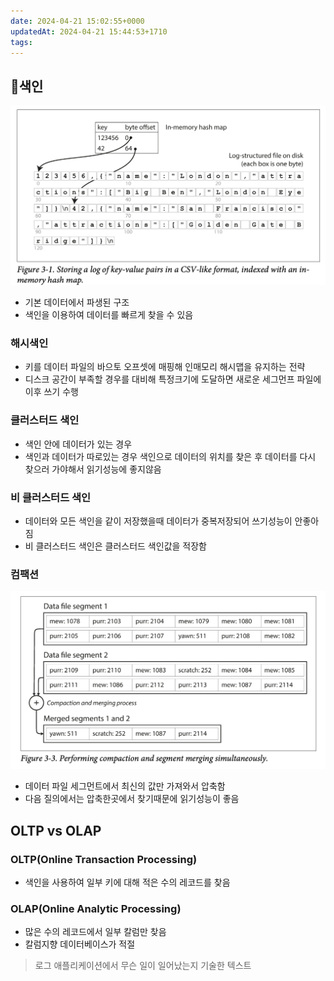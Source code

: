 ```yaml
---
date: 2024-04-21 15:02:55+0000
updatedAt: 2024-04-21 15:44:53+1710
tags: 
---
```

## 색인

![center|600](real-resource-image/Pasted%20image%2020240115231322.png)
- 기본 데이터에서 파생된 구조
- 색인을 이용하여 데이터를 빠르게 찾을 수 있음
### 해시색인
- 키를 데이터 파일의 바으토 오프셋에 매핑해 인매모리 해시맵을 유지하는 전략
- 디스크 공간이 부족할 경우를 대비해 특정크기에 도달하면 새로운 세그먼프 파일에 이후 쓰기 수행

### 클러스터드 색인
- 색인 안에 데이터가 있는 경우
- 색인과 데이터가 따로있는 경우 색인으로 데이터의 위치를 찾은 후 데이터를 다시 찾으러 가야해서 읽기성능에 좋지않음

### 비 클러스터드 색인
- 데이터와 모든 색인을 같이 저장했을때 데이터가 중복저장되어 쓰기성능이 안좋아짐
- 비 클러스터드 색인은 클러스터드 색인값을 적장함
### 컴팩션
![Pasted image 20240115231350](real-resource-image/Pasted%20image%2020240115231350.png)
- 데이터 파일 세그먼트에서 최신의 값만 가져와서 압축함
- 다음 질의에서는 압축한곳에서 찾기때문에 읽기성능이 좋음
## OLTP vs OLAP
### OLTP(Online Transaction Processing)
- 색인을 사용하여 일부 키에 대해 적은 수의 레코드를 찾음

### OLAP(Online Analytic Processing)
- 많은 수의 레코드에서 일부 칼럼만 찾음
- 칼럼지향 데이터베이스가 적절

>로그
>애플리케이션에서 무슨 일이 일어났는지 기술한 텍스트